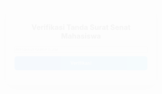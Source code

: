 <html lang="id">
<head>
  <meta charset="UTF-8">
  <meta name="viewport" content="width=device-width, initial-scale=1">
  <title>Verifikasi Surat SENAT MAHASISWA</title>
  <style>
    :root {
      color-scheme: light dark;
    }

    body {
      margin: 0;
      font-family: 'Segoe UI', sans-serif;
      background: linear-gradient(to bottom right, #e0f7ff, #d5e8ff);
      color: var(--text-color, #000000);
      transition: background 0.4s ease, color 0.4s ease;
    }

    @media (prefers-color-scheme: dark) {
      body {
        --bg-color: #121212;
        --text-color: #ffffff;
        background: linear-gradient(to bottom right, #1e1e1e, #2c2c2c);
      }

      table, th, td {
        border-color: #ffffff;
      }

      .popup {
        background-color: #333;
        color: #fff;
      }
    }

    @media (prefers-color-scheme: light) {
      body {
        --bg-color: #ffffff;
        --text-color: #000000;
      }

      table, th, td {
        border-color: #000000;
      }

      .popup {
        background-color: #f0f0f0;
        color: #000;
      }
    }

    .container {
      max-width: 600px;
      margin: 80px auto;
      padding: 30px;
      background: rgba(255,255,255,0.1);
      backdrop-filter: blur(15px);
      border-radius: 16px;
      box-shadow: 0 10px 40px rgba(0,0,0,0.3);
      animation: fadeIn 1s ease;
    }

    h2 {
      text-align: center;
      margin-bottom: 20px;
      font-weight: 700;
      font-size: 1.5rem;
    }

    form {
      display: flex;
      flex-direction: column;
      gap: 12px;
    }

    input[type="text"] {
      padding: 14px;
      font-size: 16px;
      border-radius: 8px;
      border: 1px solid #ccc;
      outline: none;
      background-color: var(--bg-color);
      color: var(--text-color);
      transition: all 0.3s ease;
    }

    input[type="text"]::placeholder {
      color: #888;
    }

    button {
      padding: 14px;
      font-size: 16px;
      font-weight: bold;
      border: none;
      border-radius: 8px;
      cursor: pointer;
      background: linear-gradient(to right, #007bff, #00b4ff);
      color: white;
      transition: all 0.3s ease;
    }

    button:hover {
      background: linear-gradient(to right, #0056b3, #0093d0);
      transform: translateY(-2px);
    }

    #hasilVerifikasi {
      margin-top: 20px;
      animation: fadeInUp 0.6s ease;
    }

    table {
      width: 100%;
      border-collapse: collapse;
      margin-top: 12px;
      box-shadow: 0 0 10px rgba(0,0,0,0.2);
    }

    th, td {
      padding: 12px;
      border: 1px solid;
      text-align: left;
      background-color: rgba(255, 255, 255, 0.1);
    }

    th {
      background-color: rgba(0, 123, 255, 0.85);
      color: #fff;
    }

    @keyframes fadeIn {
      from { opacity: 0; transform: scale(0.95); }
      to { opacity: 1; transform: scale(1); }
    }

    @keyframes fadeInUp {
      from { opacity: 0; transform: translateY(20px); }
      to { opacity: 1; transform: translateY(0); }
    }

    @media (max-width: 600px) {
      .container {
        margin: 20px;
        padding: 20px;
      }
    }

    .popup {
      position: fixed;
      bottom: 30px;
      right: 30px;
      padding: 14px 20px;
      border-radius: 10px;
      box-shadow: 0 6px 16px rgba(0,0,0,0.3);
      font-weight: 600;
      opacity: 0;
      pointer-events: none;
      transform: translateY(20px);
      transition: all 0.4s ease;
      z-index: 999;
    }

    .popup.show {
      opacity: 1;
      transform: translateY(0);
      pointer-events: auto;
    }
  </style>
</head>
<body>
  <div class="container">
    <h2>Verifikasi Tanda Surat Senat Mahasiswa</h2>
    <form id="formVerifikasi">
      <input type="text" id="nomorSurat" placeholder="Masukkan Nomor Surat" required>
      <button type="submit">Verifikasi</button>
    </form>
    <div id="hasilVerifikasi"></div>
  </div>

  <div class="popup" id="popupNotif"></div>

  <script>
    const dataSurat = {
      "01.010/KMH-STITNU/7052/V/2025": {
        judul: "Pengangkatan Pengurus Senat Mahasiswa STITNU AL-FARABI 2025-2026",
        tanggal: "21 Mei 2025",
        pengirim: "Ketua STITNU Al-Farabi Pangandaran"
      }
    };

    function showPopup(message, success = true) {
      const popup = document.getElementById('popupNotif');
      popup.textContent = message;
      popup.style.backgroundColor = success ? 'rgba(0,200,100,0.9)' : 'rgba(255,50,50,0.9)';
      popup.classList.add('show');
      setTimeout(() => {
        popup.classList.remove('show');
      }, 3000);
    }

    document.getElementById('formVerifikasi').addEventListener('submit', function(e) {
      e.preventDefault();
      const nomor = document.getElementById('nomorSurat').value.trim();
      const hasil = document.getElementById('hasilVerifikasi');

      if (nomor === '') {
        hasil.innerHTML = '';
        showPopup('⚠️ Nomor surat tidak boleh kosong.', false);
        return;
      }

      if (dataSurat[nomor]) {
        const surat = dataSurat[nomor];
        hasil.innerHTML = `
          <div style="color: green;">
            <p>✅ Surat <strong>TERVERIFIKASI</strong></p>
            <table>
              <tr><th>Nomor Surat</th><td>${nomor}</td></tr>
              <tr><th>Perihal</th><td>${surat.judul}</td></tr>
              <tr><th>Tanggal</th><td>${surat.tanggal}</td></tr>
              <tr><th>Ditandatangani</th><td>${surat.pengirim}</td></tr>
            </table>
          </div>
        `;
        showPopup('✅ Surat berhasil diverifikasi.');
      } else {
        hasil.innerHTML = `<p style="color: red;">❌ Nomor surat <strong>tidak ditemukan</strong>.</p>`;
        showPopup('❌ Nomor surat tidak ditemukan.', false);
      }
    });
  </script>
</body>
</html>
